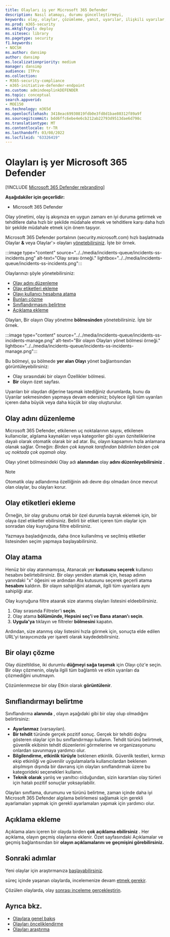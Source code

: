 ```yaml
---
title: Olayları iş yer Microsoft 365 Defender
description: Nasıl atamayı, durumu güncelleştirmeyi,
keywords: olay, olaylar, çözümleme, yanıt, uyarılar, ilişkili uyarılar, atama, güncelleştirme, durum, yönetme, sınıflandırma, microsoft, 365, m365
ms.prod: m365-security
ms.mktglfcycl: deploy
ms.sitesec: library
ms.pagetype: security
f1.keywords:
- NOCSH
ms.author: dansimp
author: dansimp
ms.localizationpriority: medium
manager: dansimp
audience: ITPro
ms.collection:
- M365-security-compliance
- m365-initiative-defender-endpoint
ms.custom: admindeeplinkDEFENDER
ms.topic: conceptual
search.appverid:
- MOE150
ms.technology: m365d
ms.openlocfilehash: 3418eac69930819fdb0e3fd8d1bae80312f89a9f
ms.sourcegitcommit: bdd6ffc6ebe4e6cb212ab22793d9513dae6d798c
ms.translationtype: MT
ms.contentlocale: tr-TR
ms.lasthandoff: 03/08/2022
ms.locfileid: "63326419"
---
```

# <a name="manage-incidents-in-microsoft-365-defender"></a>Olayları iş yer Microsoft 365 Defender

[!INCLUDE [Microsoft 365 Defender rebranding](../includes/microsoft-defender.md)]


**Aşağıdakiler için geçerlidir:**
- Microsoft 365 Defender

Olay yönetimi, olay iş akışınıza en uygun zamanı en iyi duruma getirmek ve tehditlere daha hızlı bir şekilde müdahale etmek ve tehditlere karşı daha hızlı bir şekilde müdahale etmek için önem taşıyor.

Microsoft 365 Defender portalının (security.microsoft.com) hızlı başlatmada Olaylar **&** veya Olaylar'> olayları [yönetebilirsiniz](https://security.microsoft.com). İşte bir örnek.

:::image type="content" source="../../media/incidents-queue/incidents-ss-incidents.png" alt-text="Olay sırası örneği." lightbox="../../media/incidents-queue/incidents-ss-incidents.png":::

Olaylarınızı şöyle yönetebilirsiniz:

- [Olay adını düzenleme](#edit-the-incident-name)
- [Olay etiketleri ekleme](#add-incident-tags)
- [Olayı kullanıcı hesabına atama](#assign-an-incident)
- [Bunları çözme](#resolve-an-incident)
- [Sınıflandırmasını belirtme](#specify-the-classification)
- [Açıklama ekleme](#add-comments)

Olayları, Bir olayın Olay yönetme **bölmesinden** yönetebilirsiniz. İşte bir örnek.

:::image type="content" source="../../media/incidents-queue/incidents-ss-incidents-manage.png" alt-text="Bir olayın Olayları yönet bölmesi örneği." lightbox="../../media/incidents-queue/incidents-ss-incidents-manage.png":::

Bu bölmeyi, şu bölmede **yer alan Olayı** yönet bağlantısından görüntüleyebilirsiniz:

- Olay sırasındaki bir olayın Özellikler bölmesi.
- **Bir** olayın özet sayfası.

Uyarıları bir olaydan diğerine taşımak istediğiniz durumlarda, bunu da Uyarılar sekmesinden yapmaya devam edersiniz; böylece ilgili tüm  uyarıları içeren daha büyük veya daha küçük bir olay oluşturulur.

## <a name="edit-the-incident-name"></a>Olay adını düzenleme

Microsoft 365 Defender, etkilenen uç noktalarının sayısı, etkilenen kullanıcılar, algılama kaynakları veya kategoriler gibi uyarı özniteliklerine dayalı olarak otomatik olarak bir ad atar. Bu, olayın kapsamını hızla anlamana olanak sağlar. Örneğin: *Birden çok kaynak tarafından bildirilen birden çok uç noktada çok aşamalı olay.*

Olayı yönet bölmesindeki Olay adı **alanından** olay **adını düzenleyebilirsiniz** .

> [!NOTE]
> Otomatik olay adlandırma özelliğinin adı devre dışı olmadan önce mevcut olan olaylar, bu olayları korur.

## <a name="add-incident-tags"></a>Olay etiketleri ekleme

Örneğin, bir olay grubunu ortak bir özel durumla bayrak eklemek için, bir olaya özel etiketler ebilirsiniz. Belirli bir etiket içeren tüm olaylar için sonradan olay kuyruğuna filtre ebilirsiniz.

Yazmaya başladığınızda, daha önce kullanılmış ve seçilmiş etiketler listesinden seçim yapmaya başlayabilirsiniz.

## <a name="assign-an-incident"></a>Olay atama

Henüz bir olay atanmamışsa, Atanacak yer **kutusunu seçerek** kullanıcı hesabını belirtebilirsiniz. Bir olayı yeniden atamak için, hesap adının yanındaki "x" öğesini ve ardından Ata kutusunu seçerek geçerli atama **hesabını** kaldırın. Bir olayın sahipliğini atamak, ilgili tüm uyarılara aynı sahipliği atar.

Olay kuyruğuna filtre ataarak size atanmış olayları listesini eldeebilirsiniz. 

1. Olay sırasında Filtreler'i **seçin**.
2. Olay atama **bölümünde, Hepsini** **seç'i ve Bana** **atanan'ı seçin**.
3. **Uygula'ya** tıklayın ve filtreler **bölmesini** kapatın.

Ardından, size atanmış olay listesini hızla görmek için, sonuçta elde edilen URL'yi tarayıcınızda yer işareti olarak kaydedebilirsiniz.

## <a name="resolve-an-incident"></a>Bir olayı çözme

Olay düzeltildise, iki durumlu **düğmeyi sağa taşımak** için Olayı çöz'e seçin. Bir olayı çözmenin, olayla ilgili tüm bağlantılı ve etkin uyarıları da çözmediğini unutmayın.

Çözümlenmezse bir olay Etkin olarak **görüntülenir**.

## <a name="specify-the-classification"></a>Sınıflandırmayı belirtme

Sınıflandırma **alanında** , olayın aşağıdaki gibi bir olay olup olmadığını belirtirsiniz:

- **Ayarlanmaz** (varsayılan).
- **Bir tehdit** türünde gerçek pozitif sonuç. Gerçek bir tehditi doğru gösteren olaylar için bu sınıflandırmayı kullanın. Tehdit türünü belirtmek, güvenlik ekibinin tehdit düzenlerini görmelerine ve organizasyonunu onlardan savunmaya yardımcı olur.
- **Bilgilendirme, etkinlik türüyle** beklenen etkinlik. Güvenlik testleri, kırmızı ekip etkinliği ve güvenilir uygulamalarla kullanıcılardan beklenen alışılmışın dışında bir davranış için olayları sınıflandırmak üzere bu kategorideki seçenekleri kullanın.
- **Teknik olarak** yanlış ve yanıltıcı olduğundan, sizin karartılan olay türleri için hatalı pozitif sonuçlar yoksayılabilir.

Olayları sınıflama, durumunu ve türünü belirtme, zaman içinde daha iyi Microsoft 365 Defender algılama belirlemesi sağlamak için gerekli ayarlamaları yapmak için gerekli ayarlamaları yapmak için yardımcı olur.

## <a name="add-comments"></a>Açıklama ekleme

Açıklama alanı içeren bir olayda birden **çok açıklama ebilirsiniz** . Her açıklama, olayın geçmiş olaylarına eklenir. Özet sayfasındaki Açıklamalar ve geçmiş bağlantısından bir **olayın açıklamalarını ve** **geçmişini görebilirsiniz.**

## <a name="next-steps"></a>Sonraki adımlar

Yeni olaylar için araştırmanıza [başlayabilirsiniz](investigate-incidents.md).

süreç içinde yaşanan olaylarda, incelemenize devam [etmek gerekir](investigate-incidents.md).

Çözülen olaylarda, olay [sonrası inceleme gerçekleştirin](first-incident-post.md).

## <a name="see-also"></a>Ayrıca bkz.

- [Olaylara genel bakış](incidents-overview.md)
- [Olayları önceliklendirme](incident-queue.md)
- [Olayları araştırma](investigate-incidents.md)
